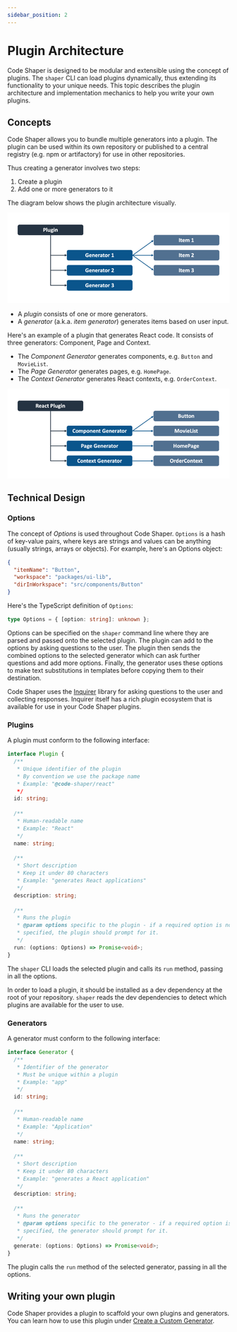 ```yaml
---
sidebar_position: 2
---
```


# Plugin Architecture

Code Shaper is designed to be modular and extensible using the concept of
plugins. The `shaper` CLI can load plugins dynamically, thus extending its
functionality to your unique needs. This topic describes the plugin architecture
and implementation mechanics to help you write your own plugins.

## Concepts

Code Shaper allows you to bundle multiple generators into a plugin. The plugin
can be used within its own repository or published to a central registry (e.g.
npm or artifactory) for use in other repositories.

Thus creating a generator involves two steps:

1. Create a plugin
2. Add one or more generators to it

The diagram below shows the plugin architecture visually.

![Plugin Architecture](./img/plugin-architecture.png)

- A _plugin_ consists of one or more generators.
- A _generator_ (a.k.a. _item generator_) generates items based on user input.

Here's an example of a plugin that generates React code. It consists of three
generators: Component, Page and Context.

- The _Component Generator_ generates components, e.g. `Button` and `MovieList`.
- The _Page Generator_ generates pages, e.g. `HomePage`.
- The _Context Generator_ generates React contexts, e.g. `OrderContext`.

![Plugin Example](./img/plugin-example.png)

## Technical Design

### Options

The concept of _Options_ is used throughout Code Shaper. `Options` is a hash of
key-value pairs, where keys are strings and values can be anything (usually
strings, arrays or objects). For example, here's an Options object:

```json
{
  "itemName": "Button",
  "workspace": "packages/ui-lib",
  "dirInWorkspace": "src/components/Button"
}
```

Here's the TypeScript definition of `Options`:

```ts
type Options = { [option: string]: unknown };
```

Options can be specified on the `shaper` command line where they are parsed and
passed onto the selected plugin. The plugin can add to the options by asking
questions to the user. The plugin then sends the combined options to the
selected generator which can ask further questions and add more options.
Finally, the generator uses these options to make text substitutions in
templates before copying them to their destination.

Code Shaper uses the [Inquirer](https://github.com/SBoudrias/Inquirer.js)
library for asking questions to the user and collecting responses. Inquirer
itself has a rich plugin ecosystem that is available for use in your Code Shaper
plugins.

### Plugins

A plugin must conform to the following interface:

```ts
interface Plugin {
  /**
   * Unique identifier of the plugin
   * By convention we use the package name
   * Example: "@code-shaper/react"
   */
  id: string;

  /**
   * Human-readable name
   * Example: "React"
   */
  name: string;

  /**
   * Short description
   * Keep it under 80 characters
   * Example: "generates React applications"
   */
  description: string;

  /**
   * Runs the plugin
   * @param options specific to the plugin - if a required option is not
   * specified, the plugin should prompt for it.
   */
  run: (options: Options) => Promise<void>;
}
```

The `shaper` CLI loads the selected plugin and calls its `run` method, passing
in all the options.

In order to load a plugin, it should be installed as a dev dependency at the
root of your repository. `shaper` reads the dev dependencies to detect which
plugins are available for the user to use.

### Generators

A generator must conform to the following interface:

```ts
interface Generator {
  /**
   * Identifier of the generator
   * Must be unique within a plugin
   * Example: "app"
   */
  id: string;

  /**
   * Human-readable name
   * Example: "Application"
   */
  name: string;

  /**
   * Short description
   * Keep it under 80 characters
   * Example: "generates a React application"
   */
  description: string;

  /**
   * Runs the generator
   * @param options specific to the generator - if a required option is not
   * specified, the generator should prompt for it.
   */
  generate: (options: Options) => Promise<void>;
}
```

The plugin calls the `run` method of the selected generator, passing in all the
options.

## Writing your own plugin

Code Shaper provides a plugin to scaffold your own plugins and generators. You
can learn how to use this plugin under
[Create a Custom Generator](../getting-started/create-a-custom-generator).
